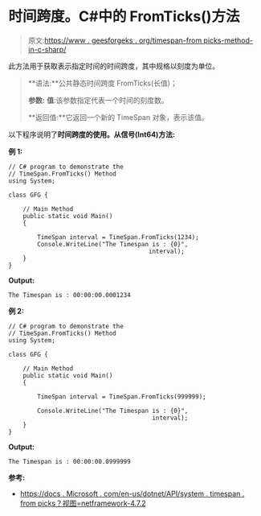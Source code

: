 # 时间跨度。C#中的 FromTicks()方法

> 原文:[https://www . geesforgeks . org/timespan-from picks-method-in-c-sharp/](https://www.geeksforgeeks.org/timespan-fromticks-method-in-c-sharp/)

此方法用于获取表示指定时间的时间跨度，其中规格以刻度为单位。

> **语法:**公共静态时间跨度 FromTicks(长值)；
> 
> **参数:**
> **值**:该参数指定代表一个时间的刻度数。
> 
> **返回值:**它返回一个新的 TimeSpan 对象，表示该值。

以下程序说明了**时间跨度的使用。从信号(Int64)方法:**

**例 1:**

```
// C# program to demonstrate the
// TimeSpan.FromTicks() Method
using System;

class GFG {

    // Main Method
    public static void Main()
    {

        TimeSpan interval = TimeSpan.FromTicks(1234);
        Console.WriteLine("The Timespan is : {0}",
                                       interval);
    }
}
```

**Output:**

```
The Timespan is : 00:00:00.0001234

```

**例 2:**

```
// C# program to demonstrate the
// TimeSpan.FromTicks() Method
using System;

class GFG {

    // Main Method
    public static void Main()
    {

        TimeSpan interval = TimeSpan.FromTicks(999999);

        Console.WriteLine("The Timespan is : {0}",
                                        interval);
    }
}
```

**Output:**

```
The Timespan is : 00:00:00.0999999

```

**参考:**

*   [https://docs . Microsoft . com/en-us/dotnet/API/system . timespan . from picks？视图=netframework-4.7.2](https://docs.microsoft.com/en-us/dotnet/api/system.timespan.fromticks?view=netframework-4.7.2)